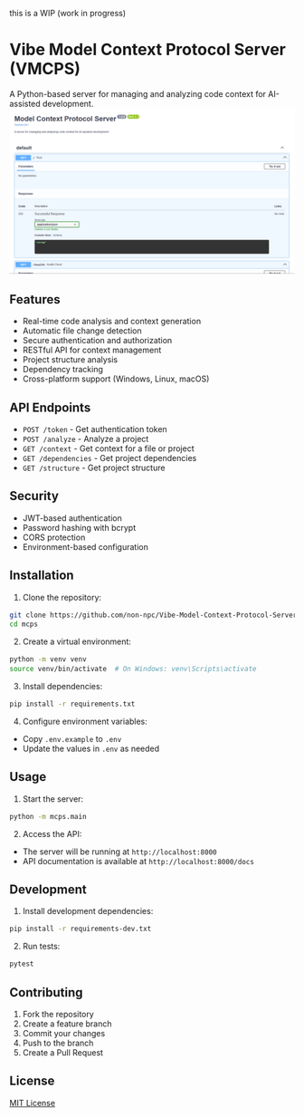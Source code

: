 this is a WIP (work in progress)

# Vibe Model Context Protocol Server (VMCPS)

A Python-based server for managing and analyzing code context for AI-assisted development.
![Vibe Model Context Protocol Server Screenshot](screenshot.png)

## Features

- Real-time code analysis and context generation
- Automatic file change detection
- Secure authentication and authorization
- RESTful API for context management
- Project structure analysis
- Dependency tracking
- Cross-platform support (Windows, Linux, macOS)

## API Endpoints

- `POST /token` - Get authentication token
- `POST /analyze` - Analyze a project
- `GET /context` - Get context for a file or project
- `GET /dependencies` - Get project dependencies
- `GET /structure` - Get project structure

## Security

- JWT-based authentication
- Password hashing with bcrypt
- CORS protection
- Environment-based configuration

## Installation

1. Clone the repository:
```bash
git clone https://github.com/non-npc/Vibe-Model-Context-Protocol-Server.git
cd mcps
```

2. Create a virtual environment:
```bash
python -m venv venv
source venv/bin/activate  # On Windows: venv\Scripts\activate
```

3. Install dependencies:
```bash
pip install -r requirements.txt
```

4. Configure environment variables:
- Copy `.env.example` to `.env`
- Update the values in `.env` as needed

## Usage

1. Start the server:
```bash
python -m mcps.main
```

2. Access the API:
- The server will be running at `http://localhost:8000`
- API documentation is available at `http://localhost:8000/docs`

## Development

1. Install development dependencies:
```bash
pip install -r requirements-dev.txt
```

2. Run tests:
```bash
pytest
```

## Contributing

1. Fork the repository
2. Create a feature branch
3. Commit your changes
4. Push to the branch
5. Create a Pull Request

## License

[MIT License](LICENSE)
